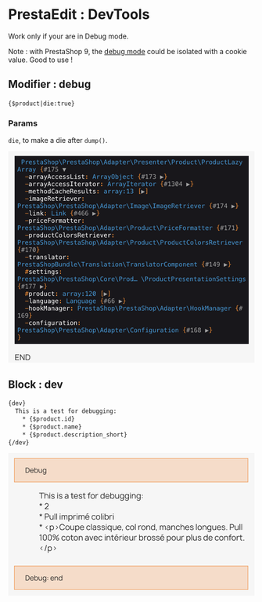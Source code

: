 # PrestaEdit : DevTools

Work only if your are in Debug mode.

Note : with PrestaShop 9, the [debug mode](https://www.prestashop-project.org/releases/prestashop90/#developer-features) could be isolated with a cookie value. Good to use !

## Modifier : debug

```
{$product|die:true}
```

### Params

`die`, to make a die after `dump()`.

<img src="https://github.com/PrestaEdit/prestaedit_devtools/blob/ac677e3871b3ebb2b6c1be697c54989ea1f0d3da/assets/img/readme_01.png"/>

## Block : dev

```
{dev}
  This is a test for debugging:
    * {$product.id}
    * {$product.name}
    * {$product.description_short}
{/dev}
```


  <img src="https://github.com/PrestaEdit/prestaedit_devtools/blob/ac677e3871b3ebb2b6c1be697c54989ea1f0d3da/assets/img/readme_02.png"/>
